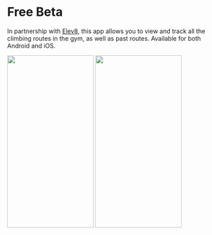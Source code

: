# Free Beta

In partnership with [Elev8](https://www.elev8climbing.com/), this app allows you to view and track all the climbing routes in the gym, as well as past routes. Available for both Android and iOS.

<img src="https://user-images.githubusercontent.com/7976751/161092410-4eb23738-2bfc-4c8b-943d-cb3ab80fb8d1.jpg" alt="" data-canonical-src="https://user-images.githubusercontent.com/7976751/161092410-4eb23738-2bfc-4c8b-943d-cb3ab80fb8d1.jpg" width="200" height="400" />
<img src="https://user-images.githubusercontent.com/7976751/161092444-ad7e2cbe-2933-41e6-9653-4027071ad36f.jpg" alt="" data-canonical-src="https://user-images.githubusercontent.com/7976751/161092444-ad7e2cbe-2933-41e6-9653-4027071ad36f.jpg" width="200" height="400" />

